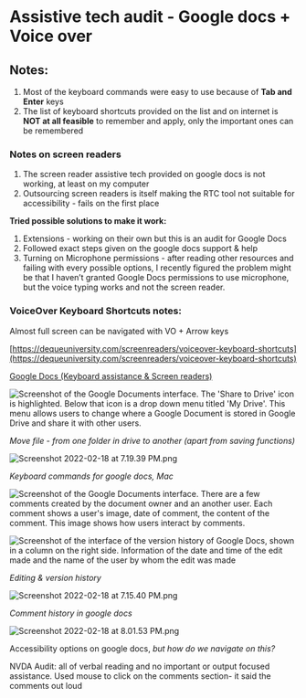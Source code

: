 # Assistive tech audit - Google docs + Voice over

## Notes:

1. Most of the keyboard commands were easy to use because of **Tab and Enter** keys
2. The list of keyboard shortcuts provided on the list and on internet is **NOT at all feasible** to remember and apply, only the important ones can be remembered

### Notes on screen readers

1. The screen reader assistive tech provided on google docs is not working, at least on my computer
2. Outsourcing screen readers is itself making the RTC tool not suitable for accessibility - fails on the first place

**Tried possible solutions to make it work:**

1. Extensions - working on their own but this is an audit for Google Docs
2. Followed exact steps given on the google docs support & help
3. Turning on Microphone permissions - after reading other resources and failing with every possible options, I recently figured the problem might be that I haven’t granted Google Docs permissions to use microphone, but the voice typing works and not the screen reader.

### VoiceOver Keyboard Shortcuts notes:

Almost full screen can be navigated with VO + Arrow keys

[https://dequeuniversity.com/screenreaders/voiceover-keyboard-shortcuts](https://dequeuniversity.com/screenreaders/voiceover-keyboard-shortcuts)

[Google Docs (Keyboard assistance & Screen readers) ](Assistive%20tech%20audit%20-%20Google%20docs%20+%20Voice%20over%20643e4183aafb47a89d176c6fba3018bc/Google%20Docs%20(Keyboard%20assistance%20&%20Screen%20readers)%20f391c936acf44a31b4e865753a25602e.csv)

![Screenshot of the Google Documents interface. The 'Share to Drive' icon is highlighted. Below that icon is a drop down menu titled 'My Drive'. This menu allows users to change where a Google Document is stored in Google Drive and share it with other users.](https://s3.us-west-2.amazonaws.com/secure.notion-static.com/18725727-0fb5-40a4-bf5e-d37ba4d117b5/Screenshot_2022-02-18_at_7.05.25_PM.png?X-Amz-Algorithm=AWS4-HMAC-SHA256&X-Amz-Content-Sha256=UNSIGNED-PAYLOAD&X-Amz-Credential=AKIAT73L2G45EIPT3X45%2F20220519%2Fus-west-2%2Fs3%2Faws4_request&X-Amz-Date=20220519T133114Z&X-Amz-Expires=86400&X-Amz-Signature=8831965493bc1831b861261bdc23531fa219a89424fd68fe05212f8f81e9f24f&X-Amz-SignedHeaders=host&response-content-disposition=filename%20%3D%22Screenshot%25202022-02-18%2520at%25207.05.25%2520PM.png%22&x-id=GetObject)

*Move file - from one folder in drive to another (apart from saving functions)*

![Screenshot 2022-02-18 at 7.19.39 PM.png](https://s3.us-west-2.amazonaws.com/secure.notion-static.com/f8fea6bc-1c6c-44cf-a84b-faaa671bf02a/Screenshot_2022-02-18_at_7.19.39_PM.png?X-Amz-Algorithm=AWS4-HMAC-SHA256&X-Amz-Content-Sha256=UNSIGNED-PAYLOAD&X-Amz-Credential=AKIAT73L2G45EIPT3X45%2F20220519%2Fus-west-2%2Fs3%2Faws4_request&X-Amz-Date=20220519T133124Z&X-Amz-Expires=86400&X-Amz-Signature=ef3c7fc3dc7a51c89322a86a08594a5d2fabc33c55f1a5e9e1056ace2c828f10&X-Amz-SignedHeaders=host&response-content-disposition=filename%20%3D%22Screenshot%25202022-02-18%2520at%25207.19.39%2520PM.png%22&x-id=GetObject)

*Keyboard commands for google docs, Mac*

![Screenshot of the Google Documents interface. There are a few comments created by the document owner and an another user. Each comment shows a user's image, date of comment, the content of the comment. This image shows how users interact by comments.](https://s3.us-west-2.amazonaws.com/secure.notion-static.com/f3e70bbf-e69d-4710-bfde-9903bb7c7467/Screenshot_2022-02-18_at_7.38.18_PM.png?X-Amz-Algorithm=AWS4-HMAC-SHA256&X-Amz-Content-Sha256=UNSIGNED-PAYLOAD&X-Amz-Credential=AKIAT73L2G45EIPT3X45%2F20220519%2Fus-west-2%2Fs3%2Faws4_request&X-Amz-Date=20220519T133133Z&X-Amz-Expires=86400&X-Amz-Signature=1f58879a3d0020bb821fe7413366d3860db4052cd91b3f4a76a89460d23b02ef&X-Amz-SignedHeaders=host&response-content-disposition=filename%20%3D%22Screenshot%25202022-02-18%2520at%25207.38.18%2520PM.png%22&x-id=GetObject)

![Screenshot of the interface of the version history of Google Docs, shown in a column on the right side. Information of the date and time of the edit made and the name of the user by whom the edit was made](https://s3.us-west-2.amazonaws.com/secure.notion-static.com/0f552d7d-ea68-4017-b98d-a5d38484da7e/Screenshot_2022-02-18_at_7.36.37_PM.png?X-Amz-Algorithm=AWS4-HMAC-SHA256&X-Amz-Content-Sha256=UNSIGNED-PAYLOAD&X-Amz-Credential=AKIAT73L2G45EIPT3X45%2F20220519%2Fus-west-2%2Fs3%2Faws4_request&X-Amz-Date=20220519T133119Z&X-Amz-Expires=86400&X-Amz-Signature=052893e6ef7fd6fec73cd5587e40d2ce506a78fa946cf8c9e5665755cae703ae&X-Amz-SignedHeaders=host&response-content-disposition=filename%20%3D%22Screenshot%25202022-02-18%2520at%25207.36.37%2520PM.png%22&x-id=GetObject)

*Editing & version history*

![Screenshot 2022-02-18 at 7.15.40 PM.png](https://s3.us-west-2.amazonaws.com/secure.notion-static.com/64c2d02c-5894-4329-b2d2-bf7c5d03d5d0/Screenshot_2022-02-18_at_7.15.40_PM.png?X-Amz-Algorithm=AWS4-HMAC-SHA256&X-Amz-Content-Sha256=UNSIGNED-PAYLOAD&X-Amz-Credential=AKIAT73L2G45EIPT3X45%2F20220519%2Fus-west-2%2Fs3%2Faws4_request&X-Amz-Date=20220519T133128Z&X-Amz-Expires=86400&X-Amz-Signature=49fba444c74c964d23d27f42c79005328fbcfdab8efe86124c61504da78eaa35&X-Amz-SignedHeaders=host&response-content-disposition=filename%20%3D%22Screenshot%25202022-02-18%2520at%25207.15.40%2520PM.png%22&x-id=GetObject)

*Comment history in google docs*

![Screenshot 2022-02-18 at 8.01.53 PM.png](https://s3.us-west-2.amazonaws.com/secure.notion-static.com/d5f2a997-c5fc-4a0d-9c96-43915b5ffb1b/Screenshot_2022-02-18_at_8.01.53_PM.png?X-Amz-Algorithm=AWS4-HMAC-SHA256&X-Amz-Content-Sha256=UNSIGNED-PAYLOAD&X-Amz-Credential=AKIAT73L2G45EIPT3X45%2F20220519%2Fus-west-2%2Fs3%2Faws4_request&X-Amz-Date=20220519T133140Z&X-Amz-Expires=86400&X-Amz-Signature=5b0e7298ec9472204ea87bb770b362773f16714aea568c87c63ed97ed541d701&X-Amz-SignedHeaders=host&response-content-disposition=filename%20%3D%22Screenshot%25202022-02-18%2520at%25208.01.53%2520PM.png%22&x-id=GetObject)

Accessibility options on google docs, *but how do we navigate on this?*

NVDA Audit: all of verbal reading and no important or output focused assistance. Used mouse to click on the comments section- it said the comments out loud
